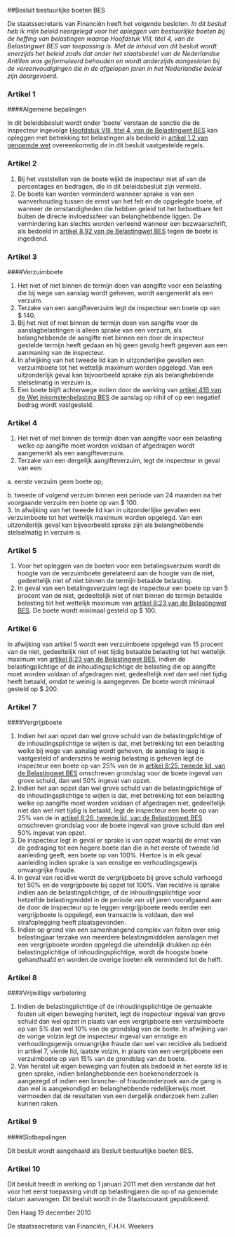 <meta http-equiv='Content-Type' content='text/html; charset=utf-8' />

##Besluit bestuurlijke boeten BES

De staatssecretaris van Financiën heeft het volgende besloten.  *In dit besluit heb ik mijn beleid neergelegd voor het opleggen van bestuurlijke boeten bij de heffing van belastingen waarop Hoofdstuk VIII, titel 4, van de Belastingwet BES van toepassing is. Met de inhoud van dit besluit wordt enerzijds het beleid zoals dat onder het staatsbestel van de Nederlandse Antillen was geformuleerd behouden en wordt anderzijds aangesloten bij de vereenvoudigingen die in de afgelopen jaren in het Nederlandse beleid zijn doorgevoerd.*  

### Artikel  1  

####Algemene bepalingen

In dit beleidsbesluit wordt onder ‘boete’ verstaan de sanctie die de inspecteur ingevolge [Hoofdstuk VIII, titel 4, van de Belastingwet BES](../../../../../../wet-BES/belastingwet/bes/BWBR0029244/README.md) kan opleggen met betrekking tot belastingen als bedoeld in [artikel 1.2 van genoemde wet](../../../../../../wet-BES/belastingwet/bes/BWBR0029244/README.md) overeenkomstig de in dit besluit vastgestelde regels. 

### Artikel  2  

1.  Bij het vaststellen van de boete wijkt de inspecteur niet af van de percentages en bedragen, die in dit beleidsbesluit zijn vermeld.   
2.  De boete kan worden verminderd wanneer sprake is van een wanverhouding tussen de ernst van het feit en de opgelegde boete, of wanneer de omstandigheden die hebben geleid tot het beboetbare feit buiten de directe invloedssfeer van belanghebbende liggen. De vermindering kan slechts worden verleend wanneer een bezwaarschrift, als bedoeld in [artikel 8.92 van de Belastingwet BES](../../../../../../wet-BES/belastingwet/bes/BWBR0029244/README.md) tegen de boete is ingediend.  

### Artikel  3  

####Verzuimboete

1.  Het niet of niet binnen de termijn doen van aangifte voor een belasting die bij wege van aanslag wordt geheven, wordt aangemerkt als een verzuim.   
2.  Terzake van een aangifteverzuim legt de inspecteur een boete op van $ 140.   
3.  Bij het niet of niet binnen de termijn doen van aangifte voor de aanslagbelastingen is alleen sprake van een verzuim, als belanghebbende de aangifte niet binnen een door de inspecteur gestelde termijn heeft gedaan en hij geen gevolg heeft gegeven aan een aanmaning van de inspecteur.   
4.  In afwijking van het tweede lid kan in uitzonderlijke gevallen een verzuimboete tot het wettelijk maximum worden opgelegd. Van een uitzonderlijk geval kan bijvoorbeeld sprake zijn als belanghebbende stelselmatig in verzuim is.   
5.  Een boete blijft achterwege indien door de werking van [artikel 41B van de Wet inkomstenbelasting BES](../../../../../../wet-BES/wet/inkomstenbelasting/bes/BWBR0029281/README.md) de aanslag op nihil of op een negatief bedrag wordt vastgesteld.  

### Artikel  4  

1.  Het niet of niet binnen de termijn doen van aangifte voor een belasting welke op aangifte moet worden voldaan of afgedragen wordt aangemerkt als een aangifteverzuim.   
2.  Terzake van een dergelijk aangifteverzuim, legt de inspecteur in geval van een: 

a. eerste verzuim geen boete op;  

b. tweede of volgend verzuim binnen een periode van 24 maanden na het voorgaande verzuim een boete op van $ 100.     
3.  In afwijking van het tweede lid kan in uitzonderlijke gevallen een verzuimboete tot het wettelijk maximum worden opgelegd. Van een uitzonderlijk geval kan bijvoorbeeld sprake zijn als belanghebbende stelselmatig in verzuim is.  

### Artikel  5  

1.  Voor het opleggen van de boeten voor een betalingsverzuim wordt de hoogte van de verzuimboete gerelateerd aan de hoogte van de niet, gedeeltelijk niet of niet binnen de termijn betaalde belasting.   
2.  In geval van een betalingsverzuim legt de inspecteur een boete op van 5 procent van de niet, gedeeltelijk niet of niet binnen de termijn betaalde belasting tot het wettelijk maximum van [artikel 8:23 van de Belastingwet BES](../../../../../../wet-BES/belastingwet/bes/BWBR0029244/README.md). De boete wordt minimaal gesteld op $ 100.  

### Artikel  6  

In afwijking van artikel 5 wordt een verzuimboete opgelegd van 15 procent van de niet, gedeeltelijk niet of niet tijdig betaalde belasting tot het wettelijk maximum van [artikel 8:23 van de Belastingwet BES](../../../../../../wet-BES/belastingwet/bes/BWBR0029244/README.md), indien de belastingplichtige of de inhoudingsplichtige de belasting die op aangifte moet worden voldaan of afgedragen niet, gedeeltelijk niet dan wel niet tijdig heeft betaald, omdat te weinig is aangegeven. De boete wordt minimaal gesteld op $ 200. 

### Artikel  7  

####Vergrijpboete

1.  Indien het aan opzet dan wel grove schuld van de belastingplichtige of de inhoudingsplichtige te wijten is dat, met betrekking tot een belasting welke bij wege van aanslag wordt geheven, de aanslag te laag is vastgesteld of anderszins te weinig belasting is geheven legt de inspecteur een boete op van 25% van de in [artikel 8:25, tweede lid, van de Belastingwet BES](../../../../../../wet-BES/belastingwet/bes/BWBR0029244/README.md) omschreven grondslag voor de boete ingeval van grove schuld, dan wel 50% ingeval van opzet.   
2.  Indien het aan opzet dan wel grove schuld van de belastingplichtige of de inhoudingsplichtige te wijten is dat, met betrekking tot een belasting welke op aangifte moet worden voldaan of afgedragen niet, gedeeltelijk niet dan wel niet tijdig is betaald, legt de inspecteur een boete op van 25% van de in [artikel 8:26, tweede lid, van de Belastingwet BES](../../../../../../wet-BES/belastingwet/bes/BWBR0029244/README.md) omschreven grondslag voor de boete ingeval van grove schuld dan wel 50% ingevat van opzet.   
3.  De inspecteur legt in geval er sprake is van opzet waarbij de ernst van de gedraging tot een hogere boete dan die in het eerste of tweede lid aanleiding geeft, een boete op van 100%. Hiertoe is in elk geval aanleiding indien sprake is van ernstige en verhoudingsgewijs omvangrijke fraude.   
4.  In geval van recidive wordt de vergrijpboete bij grove schuld verhoogd tot 50% en de vergrijpboete bij opzet tot 100%. Van recidive is sprake indien aan de belastingplichtige, of de inhoudingsplichtige voor hetzelfde belastingmiddel in de periode van vijf jaren voorafgaand aan de door de inspecteur op te leggen vergrijpboete reeds eerder een vergrijpboete is opgelegd, een transactie is voldaan, dan wel strafoplegging heeft plaatsgevonden.   
5.  Indien op grond van een samenhangend complex van feiten over enig belastingjaar terzake van meerdere belastingmiddelen aanslagen met een vergrijpboete worden opgelegd die uiteindelijk drukken op één belastingplichtige of inhoudingsplichtige, wordt de hoogste boete gehandhaafd en worden de overige boeten elk verminderd tot de helft.  

### Artikel  8  

####Vrijwillige verbetering

1.  Indien de belastingplichtige of de inhoudingsplichtige de gemaakte fouten uit eigen beweging herstelt, legt de inspecteur ingeval van grove schuld dan wel opzet in plaats van een vergrijpboete een verzuimboete op van 5% dan wel 10% van de grondslag van de boete. In afwijking van de vorige volzin legt de inspecteur ingeval van ernstige en verhoudingsgewijs omvangrijke fraude dan wel van recidive als bedoeld in artikel 7, vierde lid, laatste volzin, in plaats van een vergrijpboete een verzuimboete op van 15% van de grondslag van de boete.   
2.  Van herstel uit eigen beweging van fouten als bedoeld in het eerste lid is geen sprake, indien belanghebbende een boekenonderzoek is aangezegd of indien een branche- of fraudeonderzoek aan de gang is dan wel is aangekondigd en belanghebbende redelijkerwijs moet vermoeden dat de resultaten van een dergelijk onderzoek hem zullen kunnen raken.  

### Artikel  9  

####Slotbepalingen

Dit besluit wordt aangehaald als Besluit bestuurlijke boeten BES. 

### Artikel  10  

Dit besluit treedt in werking op 1 januari 2011 met dien verstande dat het voor het eerst toepassing vindt op belastingjaren die op of na genoemde datum aanvangen. 
Dit besluit wordt in de Staatscourant gepubliceerd.   

Den Haag 
19 december 2010   

De 
staatssecretaris van Financiën, 
F.H.H. Weekers     

